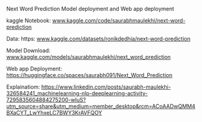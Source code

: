 Next Word Prediction Model deployment and Web app deployment

kaggle Notebook: www.kaggle.com/code/saurabhmaulekhi/next-word-prediction

Data: https: www.kaggle.com/datasets/ronikdedhia/next-word-prediction

Model Download: www.kaggle.com/models/saurabhmaulekhi/next_word_prediction

Web app Deployment:  https://huggingface.co/spaces/saurabh091/Next_Word_Prediction

Explainatiom: https://www.linkedin.com/posts/saurabh-maulekhi-326584241_machinelearning-nlp-deeplearning-activity-7295835604884275200-wIuS?utm_source=share&utm_medium=member_desktop&rcm=ACoAADwQMM4BXaCYT_LwYhxeLC7BWY3KrAVFQOY
